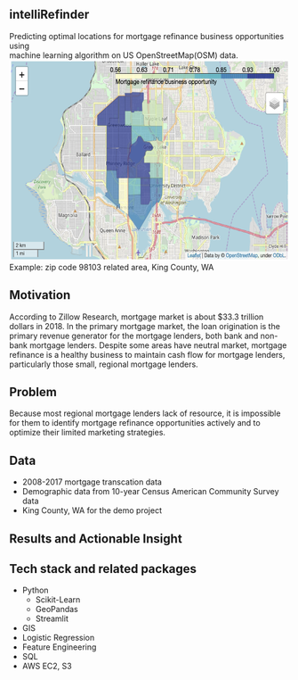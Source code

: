 ## intelliRefinder
Predicting optimal locations for mortgage refinance business opportunities using\
machine learning algorithm on US OpenStreetMap(OSM) data.\
<img src="example.png" width="600" height="360">\
Example: zip code 98103 related area, King County, WA

## Motivation
According to Zillow Research, mortgage market is about $33.3 trillion dollars in 2018. In the primary mortgage market, the loan origination is the primary revenue generator for the mortgage lenders, both bank and non-bank mortgage lenders. Despite some areas have neutral market, mortgage refinance is a healthy business to maintain cash flow for mortgage lenders, particularly those small, regional mortgage lenders.

## Problem
Because most regional mortgage lenders lack of resource, it is impossible for them to identify mortgage refinance opportunities actively and to optimize their limited marketing strategies.

## Data
* 2008-2017 mortgage transcation data
* Demographic data from 10-year Census American Community Survey data
* King County, WA for the demo project

## Results and Actionable Insight


## Tech stack and related packages
* Python
  * Scikit-Learn
  * GeoPandas
  * Streamlit
* GIS
* Logistic Regression
* Feature Engineering
* SQL
* AWS EC2, S3
